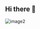 ## Hi there 👋
![image2](https://github.com/user-attachments/assets/4c511e9a-a351-4ec6-b9a1-dc2e1905037c)
<!--
**ricardok/ricardok** is a ✨ _special_ ✨ repository because its `README.md` (this file) appears on your GitHub profile.

Here are some ideas to get you started:

- 🔭 I’m currently working on ...
- 🌱 I’m currently learning ...
- 👯 I’m looking to collaborate on ...
- 🤔 I’m looking for help with ...
- 💬 Ask me about ...
- 📫 How to reach me: ...
- 😄 Pronouns: ...
- ⚡ Fun fact: ...
-->
